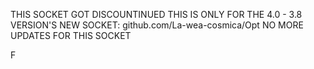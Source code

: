 THIS SOCKET GOT DISCOUNTINUED THIS IS ONLY FOR THE 4.0 - 3.8 VERSION'S
NEW SOCKET: github.com/La-wea-cosmica/Opt
NO MORE UPDATES FOR THIS SOCKET





F
